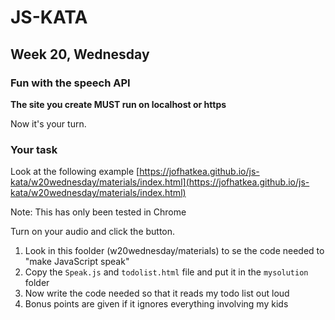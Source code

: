 # JS-KATA
## Week 20, Wednesday
### Fun with the speech API
**The site you create MUST run on localhost or https**

Now it's your turn.

### Your task
Look at the following example [https://jofhatkea.github.io/js-kata/w20wednesday/materials/index.html](https://jofhatkea.github.io/js-kata/w20wednesday/materials/index.html)

Note: This has only been tested in Chrome
 
Turn on your audio and click the button.

1. Look in this foolder (w20wednesday/materials) to se the code needed to "make JavaScript speak"
2. Copy the `Speak.js` and `todolist.html` file and put it in the `mysolution` folder
3. Now write the code needed so that it reads my todo list out loud
4. Bonus points are given if it ignores everything involving my kids